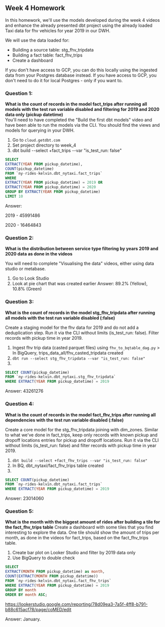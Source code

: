 ## Week 4 Homework 
In this homework, we'll use the models developed during the week 4 videos and enhance the already presented dbt project using the already loaded Taxi data for fhv vehicles for year 2019 in our DWH.

We will use the data loaded for:
* Building a source table: stg_fhv_tripdata
* Building a fact table: fact_fhv_trips
* Create a dashboard 

If you don't have access to GCP, you can do this locally using the ingested data from your Postgres database
instead. If you have access to GCP, you don't need to do it for local Postgres -
only if you want to.

### Question 1: 
**What is the count of records in the model fact_trips after running all models with the test run variable disabled and filtering for 2019 and 2020 data only (pickup datetime)**  
You'll need to have completed the "Build the first dbt models" video and have been able to run the models via the CLI. 
You should find the views and models for querying in your DWH.

1. Go to `cloud.getdbt.com`
2. Set project directory to week_4
3. dbt build --select +fact_trips --var "is_test_run: false"
``` sql
SELECT
EXTRACT(YEAR FROM pickup_datetime),
COUNT(pickup_datetime)
FROM `ny-rides-kelvin.dbt_nytaxi.fact_trips`
WHERE
EXTRACT(YEAR FROM pickup_datetime) = 2019 OR
EXTRACT(YEAR FROM pickup_datetime) = 2020
GROUP BY EXTRACT(YEAR FROM pickup_datetime)
LIMIT 10
```
Answer:

2019 - 45991486

2020 - 16464843

### Question 2: 
**What is the distribution between service type filtering by years 2019 and 2020 data as done in the videos**

You will need to complete "Visualising the data" videos, either using data studio or metabase. 
1. Go to Look Studio
2. Look at pie chart that was created earlier
Answer: 89.2% (Yellow), 10.8% (Green)


### Question 3: 
**What is the count of records in the model stg_fhv_tripdata after running all models with the test run variable disabled (:false)**  

Create a staging model for the fhv data for 2019 and do not add a deduplication step. Run it via the CLI without limits (is_test_run: false).
Filter records with pickup time in year 2019.

1. Ingest fhv trip data (casted parquet files) using `fhv_to_bqtable_dag.py` > In BigQuery, trips_data_all/fhv_casted_tripdata created
2. `dbt run --select stg_fhv_tripdata --var "is_test_run: false"`
3. 
``` sql
SELECT COUNT(pickup_datetime)
FROM `ny-rides-kelvin.dbt_nytaxi.stg_fhv_tripdata`
WHERE EXTRACT(YEAR FROM pickup_datetime) = 2019
```
Answer: 43261276

### Question 4: 
**What is the count of records in the model fact_fhv_trips after running all dependencies with the test run variable disabled (:false)**  

Create a core model for the stg_fhv_tripdata joining with dim_zones.
Similar to what we've done in fact_trips, keep only records with known pickup and dropoff locations entries for pickup and dropoff locations. 
Run it via the CLI without limits (is_test_run: false) and filter records with pickup time in year 2019.

1. `dbt build --select +fact_fhv_trips --var "is_test_run: false"`
2. In BQ, dbt_nytaxi/fact_fhv_trips table created
3. 
```sql
SELECT COUNT(pickup_datetime)
FROM `ny-rides-kelvin.dbt_nytaxi.fact_trips`
WHERE EXTRACT(YEAR FROM pickup_datetime) = 2019
```
Answer: 23014060

### Question 5: 
**What is the month with the biggest amount of rides after building a tile for the fact_fhv_trips table**
Create a dashboard with some tiles that you find interesting to explore the data. One tile should show the amount of trips per month, as done in the videos for fact_trips, based on the fact_fhv_trips table.
1. Create bar plot on Looker Studio and filter by 2019 data only
2. Use BigQuery to double check
``` sql
SELECT
EXTRACT(MONTH FROM pickup_datetime) as month,
COUNT(EXTRACT(MONTH FROM pickup_datetime))
FROM `ny-rides-kelvin.dbt_nytaxi.fact_fhv_trips`
WHERE EXTRACT(YEAR FROM pickup_datetime) = 2019
GROUP BY month
ORDER BY month ASC;
```
https://lookerstudio.google.com/reporting/78d09ea3-7a5f-4ff8-b791-b88c615acf78/page/coMED/edit

Answer: January. 

